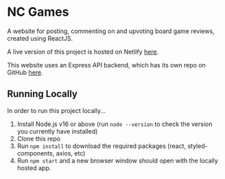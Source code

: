 # NC Games

A website for posting, commenting on and upvoting board game reviews, created using ReactJS.

A live version of this project is hosted on Netlify [here](https://nc-board-games.netlify.app/).

This website uses an Express API backend, which has its own repo on GitHub [here](https://github.com/lkelsall/nc-games-api).

## Running Locally

In order to run this project locally...
1. Install Node.js v16 or above (run `node --version` to check the version you currently have installed)
2. Clone this repo
3. Run `npm install` to download the required packages (react, styled-components, axios, etc)
4. Run `npm start` and a new browser window should open with the locally hosted app.
